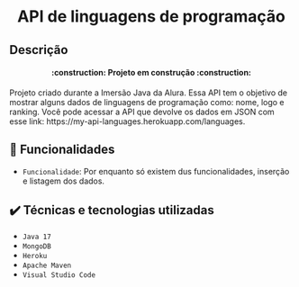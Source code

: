 <h1 align="center"> API de linguagens de programação </h1>

## Descrição 
<h4 align="center"> 
:construction: Projeto em construção :construction:
</h4>
Projeto criado durante a Imersão Java da Alura. Essa API tem o objetivo de mostrar alguns dados de linguagens de programação como: nome, logo e ranking. 
Você pode acessar a API que devolve os dados em JSON com esse link: https://my-api-languages.herokuapp.com/languages.

## :hammer: Funcionalidades 
- `Funcionalidade`: Por enquanto só existem dus funcionalidades, inserção e listagem dos dados.

## :heavy_check_mark: Técnicas e tecnologias utilizadas
- ``Java 17``
- ``MongoDB``
- ``Heroku`` 
- ``Apache Maven``
- ``Visual Studio Code``

